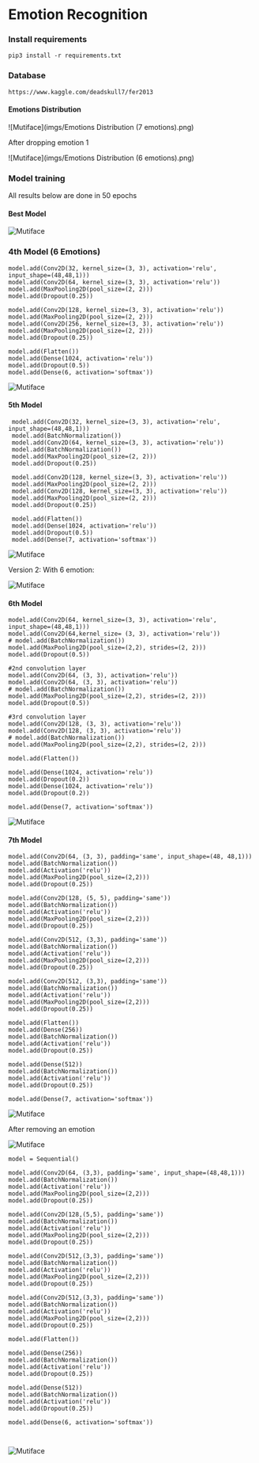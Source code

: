 # Emotion Recognition 

### Install requirements 
```
pip3 install -r requirements.txt
```

### Database
```
https://www.kaggle.com/deadskull7/fer2013
```

#### Emotions Distribution

![Mutiface](imgs/Emotions Distribution (7 emotions).png)

After dropping emotion 1

![Mutiface](imgs/Emotions Distribution (6 emotions).png)

### Model training

All results below are done in 50 epochs

#### Best Model 
![Mutiface](imgs/5thModel.png)

### 4th Model (6 Emotions)

```
model.add(Conv2D(32, kernel_size=(3, 3), activation='relu', input_shape=(48,48,1)))
model.add(Conv2D(64, kernel_size=(3, 3), activation='relu'))
model.add(MaxPooling2D(pool_size=(2, 2)))
model.add(Dropout(0.25))

model.add(Conv2D(128, kernel_size=(3, 3), activation='relu'))
model.add(MaxPooling2D(pool_size=(2, 2)))
model.add(Conv2D(256, kernel_size=(3, 3), activation='relu'))
model.add(MaxPooling2D(pool_size=(2, 2)))
model.add(Dropout(0.25))

model.add(Flatten())
model.add(Dense(1024, activation='relu'))
model.add(Dropout(0.5))
model.add(Dense(6, activation='softmax'))
```

![Mutiface](imgs/4thModel.png)


#### 5th Model 

```
 model.add(Conv2D(32, kernel_size=(3, 3), activation='relu', input_shape=(48,48,1)))
 model.add(BatchNormalization())
 model.add(Conv2D(64, kernel_size=(3, 3), activation='relu'))
 model.add(BatchNormalization())
 model.add(MaxPooling2D(pool_size=(2, 2)))
 model.add(Dropout(0.25))

 model.add(Conv2D(128, kernel_size=(3, 3), activation='relu'))
 model.add(MaxPooling2D(pool_size=(2, 2)))
 model.add(Conv2D(128, kernel_size=(3, 3), activation='relu'))
 model.add(MaxPooling2D(pool_size=(2, 2)))
 model.add(Dropout(0.25))

 model.add(Flatten())
 model.add(Dense(1024, activation='relu'))
 model.add(Dropout(0.5))
 model.add(Dense(7, activation='softmax'))
```

![Mutiface](imgs/5thModel.png)


Version 2: With 6 emotion: 


![Mutiface](imgs/5thModel-v2.png)

#### 6th Model 

```
model.add(Conv2D(64, kernel_size=(3, 3), activation='relu', input_shape=(48,48,1)))
model.add(Conv2D(64,kernel_size= (3, 3), activation='relu'))
# model.add(BatchNormalization())
model.add(MaxPooling2D(pool_size=(2,2), strides=(2, 2)))
model.add(Dropout(0.5))

#2nd convolution layer
model.add(Conv2D(64, (3, 3), activation='relu'))
model.add(Conv2D(64, (3, 3), activation='relu'))
# model.add(BatchNormalization())
model.add(MaxPooling2D(pool_size=(2,2), strides=(2, 2)))
model.add(Dropout(0.5))

#3rd convolution layer
model.add(Conv2D(128, (3, 3), activation='relu'))
model.add(Conv2D(128, (3, 3), activation='relu'))
# model.add(BatchNormalization())
model.add(MaxPooling2D(pool_size=(2,2), strides=(2, 2)))

model.add(Flatten())

model.add(Dense(1024, activation='relu'))
model.add(Dropout(0.2))
model.add(Dense(1024, activation='relu'))
model.add(Dropout(0.2))

model.add(Dense(7, activation='softmax'))
```
![Mutiface](imgs/6thModel.png)


#### 7th Model

```
model.add(Conv2D(64, (3, 3), padding='same', input_shape=(48, 48,1)))
model.add(BatchNormalization())
model.add(Activation('relu'))
model.add(MaxPooling2D(pool_size=(2,2)))
model.add(Dropout(0.25))

model.add(Conv2D(128, (5, 5), padding='same'))
model.add(BatchNormalization())
model.add(Activation('relu'))
model.add(MaxPooling2D(pool_size=(2,2)))
model.add(Dropout(0.25))

model.add(Conv2D(512, (3,3), padding='same'))
model.add(BatchNormalization())
model.add(Activation('relu'))
model.add(MaxPooling2D(pool_size=(2,2)))
model.add(Dropout(0.25))

model.add(Conv2D(512, (3,3), padding='same'))
model.add(BatchNormalization())
model.add(Activation('relu'))
model.add(MaxPooling2D(pool_size=(2,2)))
model.add(Dropout(0.25))

model.add(Flatten())
model.add(Dense(256))
model.add(BatchNormalization())
model.add(Activation('relu'))
model.add(Dropout(0.25))

model.add(Dense(512))
model.add(BatchNormalization())
model.add(Activation('relu'))
model.add(Dropout(0.25))

model.add(Dense(7, activation='softmax'))

```

![Mutiface](imgs/7thModel.png)

After removing an emotion

![Mutiface](imgs/7thModel-2.png)


```
model = Sequential()

model.add(Conv2D(64, (3,3), padding='same', input_shape=(48,48,1)))
model.add(BatchNormalization())
model.add(Activation('relu'))
model.add(MaxPooling2D(pool_size=(2,2)))
model.add(Dropout(0.25))

model.add(Conv2D(128,(5,5), padding='same'))
model.add(BatchNormalization())
model.add(Activation('relu'))
model.add(MaxPooling2D(pool_size=(2,2)))
model.add(Dropout(0.25))

model.add(Conv2D(512,(3,3), padding='same'))
model.add(BatchNormalization())
model.add(Activation('relu'))
model.add(MaxPooling2D(pool_size=(2,2)))
model.add(Dropout(0.25))

model.add(Conv2D(512,(3,3), padding='same'))
model.add(BatchNormalization())
model.add(Activation('relu'))
model.add(MaxPooling2D(pool_size=(2,2)))
model.add(Dropout(0.25))

model.add(Flatten())

model.add(Dense(256))
model.add(BatchNormalization())
model.add(Activation('relu'))
model.add(Dropout(0.25))

model.add(Dense(512))
model.add(BatchNormalization())
model.add(Activation('relu'))
model.add(Dropout(0.25))

model.add(Dense(6, activation='softmax'))



```

![Mutiface](imgs/8thModel.png)